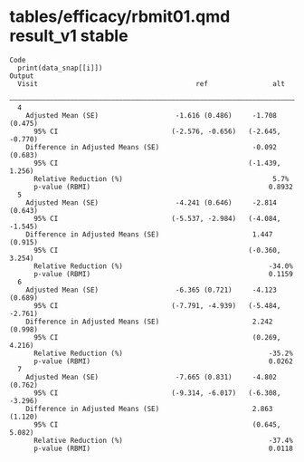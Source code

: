 # tables/efficacy/rbmit01.qmd result_v1 stable

    Code
      print(data_snap[[i]])
    Output
      Visit                                       ref                alt       
      —————————————————————————————————————————————————————————————————————————
      4                                                                        
        Adjusted Mean (SE)                   -1.616 (0.486)     -1.708 (0.475) 
          95% CI                            (-2.576, -0.656)   (-2.645, -0.770)
        Difference in Adjusted Means (SE)                       -0.092 (0.683) 
          95% CI                                               (-1.439, 1.256) 
          Relative Reduction (%)                                     5.7%      
          p-value (RBMI)                                            0.8932     
      5                                                                        
        Adjusted Mean (SE)                   -4.241 (0.646)     -2.814 (0.643) 
          95% CI                            (-5.537, -2.984)   (-4.084, -1.545)
        Difference in Adjusted Means (SE)                       1.447 (0.915)  
          95% CI                                               (-0.360, 3.254) 
          Relative Reduction (%)                                    -34.0%     
          p-value (RBMI)                                            0.1159     
      6                                                                        
        Adjusted Mean (SE)                   -6.365 (0.721)     -4.123 (0.689) 
          95% CI                            (-7.791, -4.939)   (-5.484, -2.761)
        Difference in Adjusted Means (SE)                       2.242 (0.998)  
          95% CI                                                (0.269, 4.216) 
          Relative Reduction (%)                                    -35.2%     
          p-value (RBMI)                                            0.0262     
      7                                                                        
        Adjusted Mean (SE)                   -7.665 (0.831)     -4.802 (0.762) 
          95% CI                            (-9.314, -6.017)   (-6.308, -3.296)
        Difference in Adjusted Means (SE)                       2.863 (1.120)  
          95% CI                                                (0.645, 5.082) 
          Relative Reduction (%)                                    -37.4%     
          p-value (RBMI)                                            0.0118     

